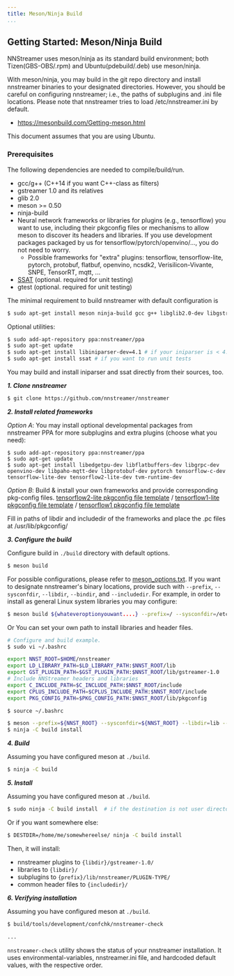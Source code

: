 ```yaml
---
title: Meson/Ninja Build
...
```


## Getting Started: Meson/Ninja Build

NNStreamer uses meson/ninja as its standard build environment; both Tizen(GBS-OBS/.rpm) and Ubuntu(pdebuild/.deb) use meson/ninja.

With meson/ninja, you may build in the git repo directory and install nnstreamer binaries to your designated directories.
However, you should be careful on configuring nnstreamer; i.e., the paths of subplugins and .ini file locations.
Please note that nnstreamer tries to load /etc/nnstreamer.ini by default.

* https://mesonbuild.com/Getting-meson.html

This document assumes that you are using Ubuntu.


### Prerequisites
The following dependencies are needed to compile/build/run.
* gcc/g++ (C++14 if you want C++-class as filters)
* gstreamer 1.0 and its relatives
* glib 2.0
* meson >= 0.50
* ninja-build
* Neural network frameworks or libraries for plugins (e.g., tensorflow) you want to use, including their pkgconfig files or mechanisms to allow meson to discover its headers and libraries. If you use development packages packaged by us for tensorflow/pytorch/openvino/..., you do not need to worry.
    * Possible frameworks for "extra" plugins: tensorflow, tensorflow-lite, pytorch, protobuf, flatbuf, openvino, ncsdk2, Verisilicon-Vivante, SNPE, TensorRT, mqtt, ...
* [SSAT](https://github.com/myungjoo/SSAT) (optional. required for unit testing)
* gtest (optional. required for unit testing)

The minimal requirement to build nnstreamer with default configuration is
```bash
$ sudo apt-get install meson ninja-build gcc g++ libglib2.0-dev libgstreamer1.0-dev libgstreamer-plugins-base1.0-dev
```

Optional utilities:
```bash
$ sudo add-apt-repository ppa:nnstreamer/ppa
$ sudo apt-get update
$ sudo apt-get install libiniparser-dev=4.1 # if your iniparser is < 4.1
$ sudo apt-get install ssat # if you want to run unit tests
```
You may build and install iniparser and ssat directly from their sources, too.

***1. Clone nnstreamer***

```bash
$ git clone https://github.com/nnstreamer/nnstreamer
```

***2. Install related frameworks***


*Option A*: You may install optional developmental packages from nnstreamer PPA for more subplugins and extra plugins (choose what you need):
```
$ sudo add-apt-repository ppa:nnstreamer/ppa
$ sudo apt-get update
$ sudo apt-get install libedgetpu-dev libflatbuffers-dev libgrpc-dev openvino-dev libpaho-mqtt-dev libprotobuf-dev pytorch tensorflow-c-dev tensorflow-lite-dev tensorflow2-lite-dev tvm-runtime-dev
```

*Option B*: Build & install your own frameworks and provide corresponding pkg-config files.
[tensorflow2-lite pkgconfig file template](https://git.tizen.org/cgit/platform/upstream/tensorflow2/tree/packaging/tensorflow2-lite.pc.in?h=tizen) /
[tensorflow1-lite pkgconfig file template](https://git.tizen.org/cgit/platform/upstream/tensorflow/tree/packaging/tensorflow-lite.pc.in?h=tizen) /
[tensorflow1 pkgconfig file template](https://git.tizen.org/cgit/platform/upstream/tensorflow/tree/packaging/tensorflow-lite.pc.in?h=tizen)

Fill in paths of libdir and includedir of the frameworks and place the .pc files at /usr/lib/pkgconfig/

***3. Configure the build***

Configure build in ```./build``` directory with default options.
```bash
$ meson build
```

For possible configurations, please refer to [meson_options.txt](https://github.com/nnstreamer/nnstreamer/blob/main/meson_options.txt).
If you want to designate nnstreamer's binary locations, provide such with ```--prefix```, ```--sysconfdir```, ```--libdir```, ```--bindir```, and ```--includedir```.
For example, in order to install as general Linux system libraries you may configure:
```bash
$ meson build ${whateveroptionyouwant....} --prefix=/ --sysconfdir=/etc --libdir=/usr/lib --bindir=/usr/bin --includedir=/usr/include
```
Or You can set your own path to install libraries and header files.
```bash
# Configure and build example.
$ sudo vi ~/.bashrc

export NNST_ROOT=$HOME/nnstreamer
export LD_LIBRARY_PATH=$LD_LIBRARY_PATH:$NNST_ROOT/lib
export GST_PLUGIN_PATH=$GST_PLUGIN_PATH:$NNST_ROOT/lib/gstreamer-1.0
# Include NNStreamer headers and libraries
export C_INCLUDE_PATH=$C_INCLUDE_PATH:$NNST_ROOT/include
export CPLUS_INCLUDE_PATH=$CPLUS_INCLUDE_PATH:$NNST_ROOT/include
export PKG_CONFIG_PATH=$PKG_CONFIG_PATH:$NNST_ROOT/lib/pkgconfig

$ source ~/.bashrc

$ meson --prefix=${NNST_ROOT} --sysconfdir=${NNST_ROOT} --libdir=lib --bindir=bin --includedir=include build
$ ninja -C build install
```

***4. Build***

Assuming you have configured meson at ```./build```.
```bash
$ ninja -C build
```


***5. Install***

Assuming you have configured meson at ```./build```.
```bash
$ sudo ninja -C build install  # if the destination is not user directory
```

Or if you want somewhere else:
```bash
$ DESTDIR=/home/me/somewhereelse/ ninja -C build install
```

Then, it will install:
- nnstreamer plugins to ```{libdir}/gstreamer-1.0/```
- libraries to ```{libdir}/```
- subplugins to ```{prefix}/lib/nnstreamer/PLUGIN-TYPE/```
- common header files to ```{includedir}/```


***6. Verifying installation***

Assuming you have configured meson at ```./build```.
```bash
$ build/tools/development/confchk/nnstreamer-check

...

```

```nnstreamer-check``` utility shows the status of your nnstreamer installation.
It uses environmental-variables, nnstreamer.ini file, and hardcoded default values, with the respective order.
